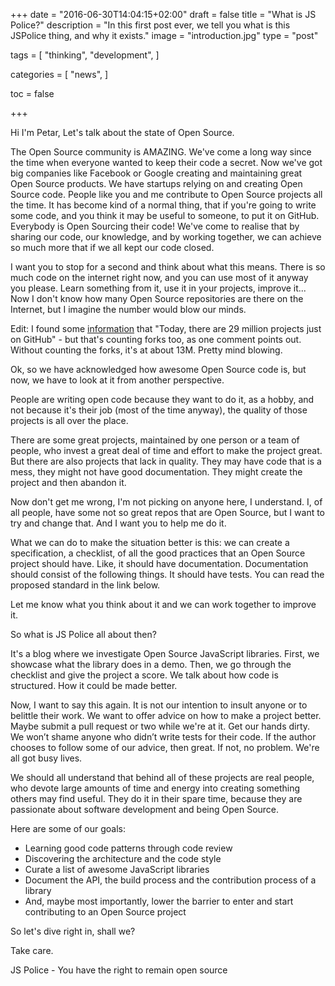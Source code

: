 +++
date = "2016-06-30T14:04:15+02:00"
draft = false
title = "What is JS Police?"
description = "In this first post ever, we tell you what is this JSPolice thing, and why it exists."
image = "introduction.jpg"
type = "post"

tags = [
  "thinking",
  "development",
]

categories = [
  "news",
]

toc = false

+++

Hi I'm Petar, Let's talk about the state of Open Source.

The Open Source community is AMAZING. We've come a long way since the time when everyone wanted to keep their code a secret. Now we've got big companies like Facebook or Google creating and maintaining great Open Source products. We have startups relying on and creating Open Source code. People like you and me contribute to Open Source projects all the time. It has become kind of a normal thing, that if you're going to write some code, and you think it may be useful to someone, to put it on GitHub. Everybody is Open Sourcing their code! We've come to realise that by sharing our code, our knowledge, and by working together, we can achieve so much more that if we all kept our code closed.

I want you to stop for a second and think about what this means. There is so much code on the internet right now, and you can use most of it anyway you please. Learn something from it, use it in your projects, improve it... Now I don't know how many Open Source repositories are there on the Internet, but I imagine the number would blow our minds.

Edit: I found some [information](https://medium.com/@nayafia/we-re-in-a-brave-new-post-open-source-world-56ef46d152a3#.besu9ft0i) that "Today, there are 29 million projects just on GitHub" - but that's counting forks too, as one comment points out. Without counting the forks, it's at about 13M. Pretty mind blowing.

Ok, so we have acknowledged how awesome Open Source code is,  but now, we have to look at it from another perspective.

People are writing open code because they want to do it, as a hobby, and not because it's their job (most of the time anyway), the quality of those projects is all over the place.

There are some great projects, maintained by one person or a team of people, who invest a great deal of time and effort to make the project great. But there are also projects that lack in quality. They may have code that is a mess, they might not have good documentation. They might create the project and then abandon it.

Now don't get me wrong, I'm not picking on anyone here, I understand. I, of all people, have some not so great repos that are Open Source, but I want to try and change that. And I want you to help me do it.

What we can do to make the situation better is this: we can create a specification, a checklist, of all the good practices that an Open Source project should have. Like, it should have documentation. Documentation should consist of the following things. It should have tests. You can read the proposed standard in the link below.

Let me know what you think about it and we can work together to improve it.

So what is JS Police all about then?

It's a blog where we investigate Open Source JavaScript libraries.
First, we showcase what the library does in a demo.
Then, we go through the checklist and give the project a score. We talk about how code is structured. How it could be made better.

Now, I want to say this again. It is not our intention to insult anyone or to belittle their work. We want to offer advice on how to make a project better. Maybe submit a pull request or two while we're at it. Get our hands dirty.
We won’t shame anyone who didn’t write tests for their code.
If the author chooses to follow some of our advice, then great.
If not, no problem. We're all got busy lives. 

We should all understand that behind all of these projects are real people, who devote large amounts of time and energy into creating something others may find useful. They do it in their spare time, because they are passionate about software development and being Open Source. 

Here are some of our goals:
- Learning good code patterns through code review
- Discovering the architecture and the code style
- Curate a list of awesome JavaScript libraries
- Document the API, the build process and the contribution process of a library
- And, maybe most importantly, lower the barrier to enter and start contributing to an Open Source project

So let's dive right in, shall we?

Take care.

JS Police - You have the right to remain open source